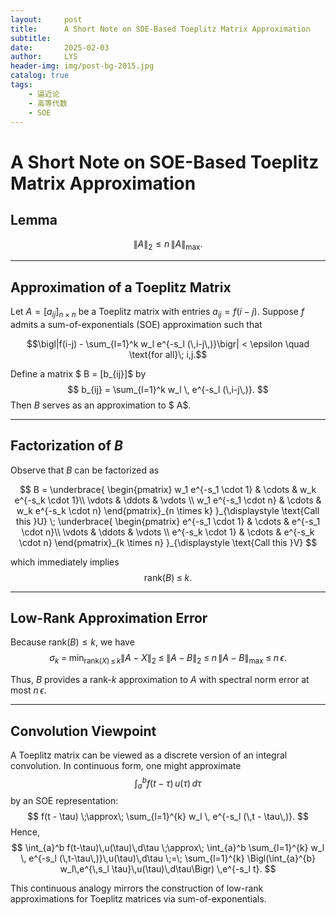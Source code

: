 ```yaml
---
layout:     post
title:      A Short Note on SOE-Based Toeplitz Matrix Approximation
subtitle:   
date:       2025-02-03
author:     LYS
header-img: img/post-bg-2015.jpg
catalog: true
tags:
    - 逼近论
    - 高等代数
    - SOE
---
```


# A Short Note on SOE-Based Toeplitz Matrix Approximation

## Lemma

$$
\|A\|_2 \leq n \,\|A\|_{\max}.
$$

---

## Approximation of a Toeplitz Matrix

Let $A =\left[a_{ij}\right]_{n \times n}$ be a Toeplitz matrix with entries $a_{ij}=f(i-j)$.
Suppose $f$ admits a sum-of-exponentials (SOE) approximation such that

$$\bigl|f(i-j) - \sum_{l=1}^k w_l e^{-s_l (\,i-j\,)}\bigr| < \epsilon \quad \text{for all}\; i,j.$$

Define a matrix $ B = [b_{ij}]$ by
$$
b_{ij} = \sum_{l=1}^k w_l \, e^{-s_l (\,i-j\,)}.
$$
Then $B$ serves as an approximation to $ A$.

---

## Factorization of $B$

Observe that $B$ can be factorized as

$$
B = 
\underbrace{
\begin{pmatrix}
    w_1 e^{-s_1 \cdot 1} & \cdots & w_k e^{-s_k \cdot 1}\\
    \vdots               & \ddots & \vdots               \\
    w_1 e^{-s_1 \cdot n} & \cdots & w_k e^{-s_k \cdot n}
\end{pmatrix}_{n \times k}
}_{\displaystyle \text{Call this }U}
\;
\underbrace{
\begin{pmatrix}
    e^{-s_1 \cdot 1} & \cdots & e^{-s_1 \cdot n}\\
    \vdots           & \ddots & \vdots           \\
    e^{-s_k \cdot 1} & \cdots & e^{-s_k \cdot n}
\end{pmatrix}_{k \times n}
}_{\displaystyle \text{Call this }V}
$$

which immediately implies
$$
\mathrm{rank}(B) \;\leq\; k.
$$

---

## Low-Rank Approximation Error

Because $\mathrm{rank}(B) \leq k$, we have
$$
\sigma_k \;=\; \min_{\mathrm{rank}(X)\,\leq\,k} \|A - X\|_2 
\;\leq\; 
\|A - B\|_2 
\;\leq\; 
n \,\|A - B\|_{\max}
\;\leq\;
n\,\epsilon.
$$

Thus, $B$ provides a rank-$k$ approximation to $A$ with spectral norm error at most $n\,\epsilon$.

---

## Convolution Viewpoint

A Toeplitz matrix can be viewed as a discrete version of an integral convolution. In continuous form, one might approximate
$$
\int_{a}^b f(t-\tau)\,u(\tau)\,d\tau
$$
by an SOE representation:
$$
f(t - \tau) \;\approx\; \sum_{l=1}^{k} w_l \, e^{-s_l (\,t - \tau\,)}.
$$
Hence,
$$
\int_{a}^b f(t-\tau)\,u(\tau)\,d\tau 
\;\approx\; 
\int_{a}^b \sum_{l=1}^{k} w_l \, e^{-s_l (\,t-\tau\,)}\,u(\tau)\,d\tau 
\;=\; 
\sum_{l=1}^{k} 
\Bigl(\int_{a}^{b} w_l\,e^{\,s_l \tau}\,u(\tau)\,d\tau\Bigr) 
\,e^{-s_l t}.
$$

This continuous analogy mirrors the construction of low-rank approximations for Toeplitz matrices via sum-of-exponentials.